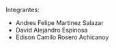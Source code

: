 Integrantes:
* Andres Felipe Martinez Salazar
* David Alejandro Espinosa
* Edison Camilo Rosero Achicanoy
